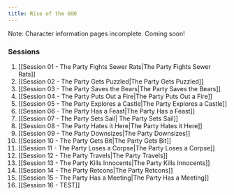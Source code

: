 ```yaml
---
title: Rise of the GOO
---
```

Note: Character information pages incomplete. Coming soon!
### Sessions
1. [[Session 01 - The Party Fights Sewer Rats|The Party Fights Sewer Rats]]
2. [[Session 02 - The Party Gets Puzzled|The Party Gets Puzzled]]
3. [[Session 03 - The Party Saves the Bears|The Party Saves the Bears]]
4. [[Session 04 - The Party Puts Out a Fire|The Party Puts Out a Fire]]
5. [[Session 05 - The Party Explores a Castle|The Party Explores a Castle]]
6. [[Session 06 - The Party Has a Feast|The Party Has a Feast]]
7. [[Session 07 - The Party Sets Sail| The Party Sets Sail]]
8. [[Session 08 - The Party Hates it Here|The Party Hates it Here]]
9. [[Session 09 - The Party Downsizes|The Party Downsizes]]
10. [[Session 10 - The Party Gets Bit|The Party Gets Bit]]
11. [[Session 11 - The Party Loses a Corpse|The Party Loses a Corpse]]
12. [[Session 12 - The Party Travels|The Party Travels]]
13. [[Session 13 - The Party Kills Innocents|The Party Kills Innocents]]
14. [[Session 14 - The Party Retcons|The Party Retcons]]
15. [[Session 15 - The Party Has a Meeting|The Party Has a Meeting]]
16. [[Session 16 - TEST]]